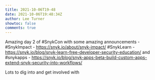 ```yaml
---
title: 2021-10-06T19-48
date: 2021-10-06T19:48:34Z
author: Lee Turner
showtoc: false
comments: true
---
```


Amazing day 2 of #SnykCon with some amazing announcements - #SnykImpact - https://snyk.io/about/snyk-impact/  #SnykLearn - https://snyk.io/blog/snyk-learn-free-developer-security-education/ and #snykapps - https://snyk.io/blog/snyk-apps-beta-build-custom-apps-extend-snyk-security-into-workflows/  

Lots to dig into and get involved with


